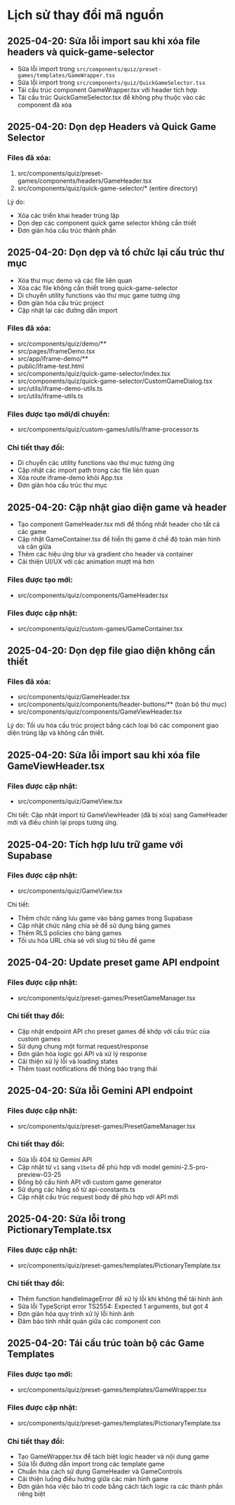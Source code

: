 
# Lịch sử thay đổi mã nguồn

## 2025-04-20: Sửa lỗi import sau khi xóa file headers và quick-game-selector
- Sửa lỗi import trong `src/components/quiz/preset-games/templates/GameWrapper.tsx`
- Sửa lỗi import trong `src/components/quiz/QuickGameSelector.tsx`
- Tái cấu trúc component GameWrapper.tsx với header tích hợp
- Tái cấu trúc QuickGameSelector.tsx để không phụ thuộc vào các component đã xóa

## 2025-04-20: Dọn dẹp Headers và Quick Game Selector

### Files đã xóa:
1. src/components/quiz/preset-games/components/headers/GameHeader.tsx
2. src/components/quiz/quick-game-selector/* (entire directory)

Lý do:
- Xóa các triển khai header trùng lặp
- Dọn dẹp các component quick game selector không cần thiết
- Đơn giản hóa cấu trúc thành phần

## 2025-04-20: Dọn dẹp và tổ chức lại cấu trúc thư mục
- Xóa thư mục demo và các file liên quan 
- Xóa các file không cần thiết trong quick-game-selector
- Di chuyển utility functions vào thư mục game tương ứng
- Đơn giản hóa cấu trúc project
- Cập nhật lại các đường dẫn import

### Files đã xóa:
- src/components/quiz/demo/**
- src/pages/IframeDemo.tsx
- src/app/iframe-demo/**
- public/iframe-test.html
- src/components/quiz/quick-game-selector/index.tsx
- src/components/quiz/quick-game-selector/CustomGameDialog.tsx
- src/utils/iframe-demo-utils.ts
- src/utils/iframe-utils.ts

### Files được tạo mới/di chuyển:
- src/components/quiz/custom-games/utils/iframe-processor.ts

### Chi tiết thay đổi:
- Di chuyển các utility functions vào thư mục tương ứng
- Cập nhật các import path trong các file liên quan
- Xóa route iframe-demo khỏi App.tsx
- Đơn giản hóa cấu trúc thư mục

## 2025-04-20: Cập nhật giao diện game và header
- Tạo component GameHeader.tsx mới để thống nhất header cho tất cả các game
- Cập nhật GameContainer.tsx để hiển thị game ở chế độ toàn màn hình và căn giữa
- Thêm các hiệu ứng blur và gradient cho header và container
- Cải thiện UI/UX với các animation mượt mà hơn

### Files được tạo mới:
- src/components/quiz/components/GameHeader.tsx

### Files được cập nhật:
- src/components/quiz/custom-games/GameContainer.tsx

## 2025-04-20: Dọn dẹp file giao diện không cần thiết

### Files đã xóa:
- src/components/quiz/GameHeader.tsx  
- src/components/quiz/components/header-buttons/** (toàn bộ thư mục)
- src/components/quiz/components/GameViewHeader.tsx

Lý do: Tối ưu hóa cấu trúc project bằng cách loại bỏ các component giao diện trùng lặp và không cần thiết.

## 2025-04-20: Sửa lỗi import sau khi xóa file GameViewHeader.tsx

### Files được cập nhật:
- src/components/quiz/GameView.tsx

Chi tiết: Cập nhật import từ GameViewHeader (đã bị xóa) sang GameHeader mới và điều chỉnh lại props tương ứng.

## 2025-04-20: Tích hợp lưu trữ game với Supabase

### Files được cập nhật:
- src/components/quiz/GameView.tsx

Chi tiết:
- Thêm chức năng lưu game vào bảng games trong Supabase
- Cập nhật chức năng chia sẻ để sử dụng bảng games
- Thêm RLS policies cho bảng games
- Tối ưu hóa URL chia sẻ với slug từ tiêu đề game

## 2025-04-20: Update preset game API endpoint

### Files được cập nhật:
- src/components/quiz/preset-games/PresetGameManager.tsx

### Chi tiết thay đổi:
- Cập nhật endpoint API cho preset games để khớp với cấu trúc của custom games
- Sử dụng chung một format request/response
- Đơn giản hóa logic gọi API và xử lý response
- Cải thiện xử lý lỗi và loading states
- Thêm toast notifications để thông báo trạng thái

## 2025-04-20: Sửa lỗi Gemini API endpoint

### Files được cập nhật:
- src/components/quiz/preset-games/PresetGameManager.tsx

### Chi tiết thay đổi:
- Sửa lỗi 404 từ Gemini API
- Cập nhật từ `v1` sang `v1beta` để phù hợp với model gemini-2.5-pro-preview-03-25
- Đồng bộ cấu hình API với custom game generator
- Sử dụng các hằng số từ api-constants.ts
- Cập nhật cấu trúc request body để phù hợp với API mới

## 2025-04-20: Sửa lỗi trong PictionaryTemplate.tsx

### Files được cập nhật:
- src/components/quiz/preset-games/templates/PictionaryTemplate.tsx

### Chi tiết thay đổi:
- Thêm function handleImageError để xử lý lỗi khi không thể tải hình ảnh
- Sửa lỗi TypeScript error TS2554: Expected 1 arguments, but got 4
- Đơn giản hóa quy trình xử lý lỗi hình ảnh
- Đảm bảo tính nhất quán giữa các component con

## 2025-04-20: Tái cấu trúc toàn bộ các Game Templates

### Files được tạo mới:
- src/components/quiz/preset-games/templates/GameWrapper.tsx

### Files được cập nhật:
- src/components/quiz/preset-games/templates/PictionaryTemplate.tsx

### Chi tiết thay đổi:
- Tạo GameWrapper.tsx để tách biệt logic header và nội dung game
- Sửa lỗi đường dẫn import trong các template game
- Chuẩn hóa cách sử dụng GameHeader và GameControls
- Cải thiện luồng điều hướng giữa các màn hình game
- Đơn giản hóa việc bảo trì code bằng cách tách logic ra các thành phần riêng biệt
